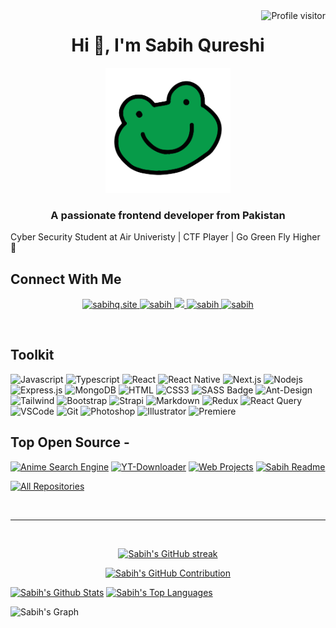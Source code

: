 <a href="https://komarev.com/ghpvc/?username=Ki11switch12">
  <img align="right" src="https://komarev.com/ghpvc/?username=Ki11switch12&label=Visitors&color=0e75b6&style=flat" alt="Profile visitor" />
</a>

<h1 align="center">Hi 👋, I'm Sabih Qureshi</h1>
<p align="center">
  <img src="assets/avatar.png" alt="Avatar" width="200" />
</p>


<h3 align="center">A passionate frontend developer from Pakistan</h3>
<p>Cyber Security Student at Air Univeristy | CTF Player | Go Green Fly Higher 🥦 </p>


## Connect With Me
<!--
<p align="left">
<a href="https://linkedin.com/in/sabih qureshi" target="blank"><img align="center" src="https://raw.githubusercontent.com/rahuldkjain/github-profile-readme-generator/master/src/images/icons/Social/linked-in-alt.svg" alt="sabih qureshi" height="30" width="40" /></a>
<a href="https://instagram.com/sabihqureshi.jpg" target="blank"><img align="center" src="https://raw.githubusercontent.com/rahuldkjain/github-profile-readme-generator/master/src/images/icons/Social/instagram.svg" alt="sabihqureshi.jpg" height="30" width="40" /></a>
</p>
--!>
<!-- 
<h3 align="center">
        <samp>&gt; Hey There!, I am
                Sabih Qureshi
        </samp>
</h3>

<p align="center"> 
  <samp>
   
   
  </samp>
</p> -->

<p align="center">
 <a href="https://sabihq.site" target="blank">
  <img src="https://img.shields.io/badge/Website-DC143C?style=for-the-badge&logo=medium&logoColor=white" alt="sabihq.site" />
 </a>
 <a href="https://www.linkedin.com/in/sabih-qureshi-954b2b26b/" target="_blank">
  <img src="https://img.shields.io/badge/LinkedIn-0077B5?style=for-the-badge&logo=linkedin&logoColor=white" alt="sabih"/>
 </a>
 <!-- <a href="https://dev.to/sabih" target="_blank">
  <img src="https://img.shields.io/badge/dev.to-0A0A0A?style=for-the-badge&logo=dev.to&logoColor=white" alt="sabih" />
 </a> -->
 <a href="https://twitter.com/sabihqureshi" target="_blank">
  <img src="https://img.shields.io/badge/Twitter-1DA1F2?style=for-the-badge&logo=twitter&logoColor=white" />
 </a>
 <a href="https://www.instagram.com/sabihqureshi.jpg" target="_blank">
  <img src="https://img.shields.io/badge/Instagram-fe4164?style=for-the-badge&logo=instagram&logoColor=white" alt="sabih" />
 </a> 
 <a href="https://www.facebook.com/sabih.qureshi.12" target="_blank">
  <img src="https://img.shields.io/badge/Facebook-20BEFF?&style=for-the-badge&logo=facebook&logoColor=white" alt="sabih"  />
  </a> 
</p>
<br />

<!-- About Section -->

<!-- # About me

<p>
 <img align="right" width="350" src="/assets/programmer.gif" alt="Coding gif" />
  
 
 
</p>

<br/>
<br/>
<br/> -->

## Toolkit

![Javascript](https://img.shields.io/badge/Javascript-F0DB4F?style=for-the-badge&labelColor=black&logo=javascript&logoColor=F0DB4F)
![Typescript](https://img.shields.io/badge/Typescript-007acc?style=for-the-badge&labelColor=black&logo=typescript&logoColor=007acc)
![React](https://img.shields.io/badge/-React-61DBFB?style=for-the-badge&labelColor=black&logo=react&logoColor=61DBFB)
![React Native](https://img.shields.io/badge/React_Native-20232A?style=for-the-badge&logo=react&logoColor=61DAFB)
![Next.js](https://img.shields.io/badge/next.js-000000?style=for-the-badge&logo=nextdotjs&logoColor=white)
![Nodejs](https://img.shields.io/badge/Nodejs-3C873A?style=for-the-badge&labelColor=black&logo=node.js&logoColor=3C873A)
![Express.js](https://img.shields.io/badge/Express.js-000000?style=for-the-badge&logo=express&logoColor=white)
![MongoDB](https://img.shields.io/badge/MongoDB-4EA94B?style=for-the-badge&logo=mongodb&logoColor=white)
![HTML](https://img.shields.io/badge/HTML5-E34F26?style=for-the-badge&logo=html5&logoColor=white)
![CSS3](https://img.shields.io/badge/CSS3-1572B6?style=for-the-badge&logo=css3&logoColor=white)
![SASS Badge](https://img.shields.io/badge/Sass-CC6699?style=for-the-badge&logo=sass&logoColor=white)
![Ant-Design](https://img.shields.io/badge/AntDesign-0170FE?style=for-the-badge&logo=antdesign&logoColor=white)
![Tailwind](https://img.shields.io/badge/Tailwind_CSS-092749?style=for-the-badge&logo=tailwindcss&logoColor=06B6D4&labelColor=000000)
![Bootstrap](https://img.shields.io/badge/Bootstrap-563D7C?style=for-the-badge&logo=bootstrap&logoColor=white)
![Strapi](https://img.shields.io/badge/strapi-2E7EEA?style=for-the-badge&logo=strapi&logoColor=white)
![Markdown](https://img.shields.io/badge/Markdown-000000?style=for-the-badge&logo=markdown&logoColor=white)
![Redux](https://img.shields.io/badge/Redux-593D88?style=for-the-badge&logo=redux&logoColor=white)
![React Query](https://img.shields.io/badge/-React_Query-FF4154?style=for-the-badge&logo=react%20query&logoColor=white)
![VSCode](https://img.shields.io/badge/Visual_Studio-0078d7?style=for-the-badge&logo=visual%20studio&logoColor=white)
![Git](https://img.shields.io/badge/Git-F05032?style=for-the-badge&logo=git&logoColor=white)
![Photoshop](https://img.shields.io/badge/Photoshop-31A8FF?style=for-the-badge&labelColor=black&logo=adobe%20photoshop&logoColor=31A8FF)
![Illustrator](https://img.shields.io/badge/Illustrator-FF9A00?style=for-the-badge&labelColor=black&logo=adobe%20illustrator&logoColor=FF9A00)
![Premiere](https://img.shields.io/badge/Premiere-9999FF?style=for-the-badge&labelColor=black&logo=adobe%20premiere%20pro&logoColor=9999FF)
<br/>

## Top Open Source -

[![Anime Search Engine](https://github-readme-stats.vercel.app/api/pin/?username=Ki11switch12&repo=anime-search-engine&border_color=7F3FBF&bg_color=0D1117&title_color=C9D1D9&text_color=8B949E&icon_color=7F3FBF)](https://github.com/Ki11switch12/anime-search-engine)
[![YT-Downloader](https://github-readme-stats.vercel.app/api/pin/?username=Ki11switch12&repo=YT-downloader&border_color=7F3FBF&bg_color=0D1117&title_color=C9D1D9&text_color=8B949E&icon_color=7F3FBF)](https://github.com/Ki11switch12/YT-downloader)
[![Web Projects](https://github-readme-stats.vercel.app/api/pin/?username=Ki11switch12&repo=web-projects&border_color=7F3FBF&bg_color=0D1117&title_color=C9D1D9&text_color=8B949E&icon_color=7F3FBF)](https://github.com/Ki11switch12/web-projects)
[![Sabih Readme](https://github-readme-stats.vercel.app/api/pin/?username=sabih&repo=Ki11switch12&border_color=7F3FBF&bg_color=0D1117&title_color=C9D1D9&text_color=8B949E&icon_color=7F3FBF)](https://github.com/Ki11switch12/Ki11switch12)

<p align="left">
  <a href="https://github.com/Ki11switch12?tab=repositories" target="_blank"><img alt="All Repositories" title="All Repositories" src="https://img.shields.io/badge/-All%20Repos-2962FF?style=for-the-badge&logo=koding&logoColor=white"/></a>
</p>

<br/>
<hr/>
<br/>

<p align="center">
  <a href="https://github.com/Ki11switch12">
    <img src="https://github-readme-streak-stats.herokuapp.com/?user=Ki11switch12&theme=radical&border=7F3FBF&background=0D1117" alt="Sabih's GitHub streak"/>
  </a>
</p>

<p align="center">
  <a href="https://github.com/Ki11switch12">
    <img src="https://github-profile-summary-cards.vercel.app/api/cards/profile-details?username=Ki11switch12&theme=radical" alt="Sabih's GitHub Contribution"/>
  </a>
</p>

<a> 
    <a href="https://github.com/sabih"><img alt="Sabih's Github Stats" src="https://denvercoder1-github-readme-stats.vercel.app/api?username=Ki11switch12&show_icons=true&count_private=true&theme=react&border_color=7F3FBF&bg_color=0D1117&title_color=F85D7F&icon_color=F8D866" height="192px" width="49.5%"/></a>
  <a href="https://github.com/sabih"><img alt="Sabih's Top Languages" src="https://denvercoder1-github-readme-stats.vercel.app/api/top-langs/?username=Ki11switch12&langs_count=8&layout=compact&theme=react&border_color=7F3FBF&bg_color=0D1117&title_color=F85D7F&icon_color=F8D866" height="192px" width="49.5%"/></a>
  <br/>
</a>

![Sabih's Graph](https://github-readme-activity-graph.vercel.app/graph?username=sabih&custom_title=Sabih's%20GitHub%20Activity%20Graph&bg_color=0D1117&color=7F3FBF&line=7F3FBF&point=7F3FBF&area_color=FFFFFF&title_color=FFFFFF&area=true)
